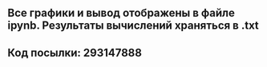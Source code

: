 ## Все графики и вывод отображены в файле ipynb. Результаты вычислений храняться в .txt
## Код посылки: 293147888
